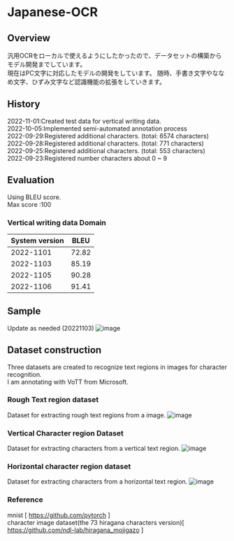 # Japanese-OCR
## Overview
汎用OCRをローカルで使えるようにしたかったので、データセットの構築からモデル開発までしています。\
現在はPC文字に対応したモデルの開発をしています。
随時、手書き文字やななめ文字、ひずみ文字など認識機能の拡張をしていきます。

## History

2022-11-01:Created test data for vertical writing data.\
2022-10-05:Implemented semi-automated annotation process\
2022-09-29:Registered additional characters. (total: 6574 characters) \
2022-09-28:Registered additional characters. (total:  771 characters) \
2022-09-25:Registered additional characters. (total:  553 characters)  \
2022-09-23:Registered number characters about 0 ~ 9 
## Evaluation
Using BLEU score.\
Max score :100
### Vertical writing data Domain

|  System version  |  BLEU  |
| ---- | ---- |
|  2022-1101  |  72.82  |
|  2022-1103  |  85.19  |
|  2022-1105  |  90.28 |
|  2022-1106  |  91.41 |


## Sample
Update as needed (20221103)
![image](https://user-images.githubusercontent.com/55880071/199670812-251bec1d-07a3-48f4-86be-ba7134e3ce49.png)




## Dataset construction
Three datasets are created to recognize text regions in images for character recognition.\
I am annotating with VoTT from Microsoft.
### Rough Text region dataset
Dataset for extracting rough text regions from a image.
![image](https://user-images.githubusercontent.com/55880071/195835235-32815e60-ff99-4bc1-abb4-2458a03c671a.png)

### Vertical Character region Dataset
Dataset for extracting characters from a vertical text region.
![image](https://user-images.githubusercontent.com/55880071/195835827-004346dc-a47a-4436-8ec9-d727c9d21803.png)
### Horizontal character region dataset
Dataset for extracting characters from a horizontal text region.
![image](https://user-images.githubusercontent.com/55880071/195836042-17f3563c-1128-4e32-9579-dabfa62b5026.png)


### Reference
mnist [ https://github.com/pytorch ]\
character image dataset(the 73 hiragana characters version)[ https://github.com/ndl-lab/hiragana_mojigazo ]
